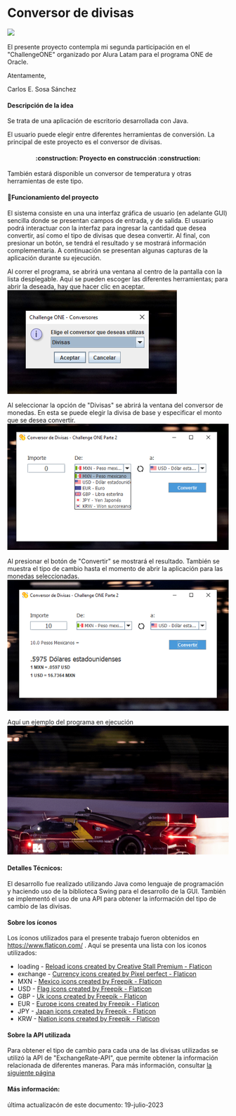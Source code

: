  # Conversor de divisas 
<p align="left">
   <img src="https://img.shields.io/badge/STATUS-EN%20DESAROLLO-green">
   </p>

El presente proyecto contempla mi segunda participación en el "ChallengeONE" organizado por Alura Latam para el programa ONE de Oracle.

Atentamente,

Carlos E. Sosa Sánchez

#### Descripción de la idea
Se trata de una aplicación de escritorio desarrollada con Java.

El usuario puede elegir entre diferentes herramientas de conversión. La principal de este proyecto es el conversor de divisas. 
<h4 align="center">
:construction: Proyecto en construcción :construction:
</h4>
También estará disponible un conversor de temperatura y otras herramientas de este tipo.


#### :hammer:Funcionamiento del proyecto
El sistema consiste en una una interfaz gráfica de usuario (en adelante GUI) sencilla donde se presentan campos de entrada, y de salida. El usuario podrá interactuar con la interfaz para ingresar la cantidad que desea convertir, así como el tipo de divisas que desea convertir. Al final, con presionar un botón, se tendrá el resultado y se mostrará información complementaria.  A continuación se presentan algunas capturas de la aplicación durante su ejecución.

Al correr el programa, se abrirá una ventana al centro de la pantalla con la lista desplegable. Aquí se pueden escoger las diferentes herramientas; para abrir la deseada, hay que hacer clic en aceptar.
![Ventana inicial](/doc/OptionPane.PNG "Ventana inicial")

Al seleccionar la opción de "Divisas" se abrirá la ventana del conversor de monedas. En esta se puede elegir la divisa de base y especificar el monto que se desea convertir.
![Conversor de monedas](/doc/MainFrame_In.png "Ventana del conversor de monedas")

Al presionar el botón de "Convertir" se mostrará el resultado. También se muestra el tipo de cambio hasta el momento de abrir la aplicación para las monedas seleccionadas. 
![Selección de divisas](/doc/MainFrame_Result.PNG "Selección de divisas a convertir") 

Aquí un ejemplo del programa en ejecución
![Funcionamiento](/doc/Example.gif "Muestra del funcionamiento") 

#### Detalles Técnicos:
El desarrollo fue realizado utilizando Java como lenguaje de programación y haciendo uso de la biblioteca Swing para el desarrollo de la GUI. También se implementó el uso de una API para obtener la información del tipo de cambio de las divisas.

#### Sobre los íconos
Los íconos utilizados para el presente trabajo fueron obtenidos en https://www.flaticon.com/ . Aquí se presenta una lista con los iconos utilizados:

<ul></li>
<li>loading - <a href="https://www.flaticon.com/free-icons/reload" title="reload icons">Reload icons created by Creative Stall Premium - Flaticon</a></li>
<li>exchange - <a href="https://www.flaticon.com/free-icons/currency" title="currency icons">Currency icons created by Pixel perfect - Flaticon</a></li>
<li>MXN - <a href="https://www.flaticon.com/free-icons/mexico" title="mexico icons">Mexico icons created by Freepik - Flaticon</a></li>
<li>USD - <a href="https://www.flaticon.com/free-icons/flag" title="flag icons">Flag icons created by Freepik - Flaticon</a></li>
<li>GBP - <a href="https://www.flaticon.com/free-icons/uk" title="uk icons">Uk icons created by Freepik - Flaticon</a></li>
<li>EUR - <a href="https://www.flaticon.com/free-icons/europe" title="europe icons">Europe icons created by Freepik - Flaticon</a></li>
<li>JPY - <a href="https://www.flaticon.com/free-icons/japan" title="japan icons">Japan icons created by Freepik - Flaticon</a></li>
<li>KRW - <a href="https://www.flaticon.com/free-icons/nation" title="nation icons">Nation icons created by Freepik - Flaticon</a></li>
</ul>

#### Sobre la API utilizada
Para obtener el tipo de cambio para cada una de las divisas utilizadas se utilizó la API de "ExchangeRate-API", que permite obtener la información relacionada de diferentes maneras. Para más información, consultar 
<a href="https://www.exchangerate-api.com/docs/overview" title="API">la siguiente página</a>


#### Más información:
última actualizacón de este documento: 19-julio-2023